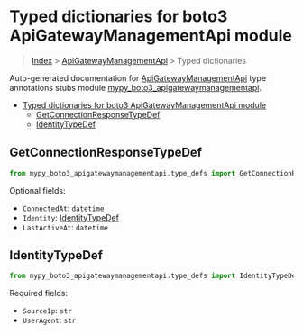# Typed dictionaries for boto3 ApiGatewayManagementApi module

> [Index](..) > [ApiGatewayManagementApi](.) > Typed dictionaries

Auto-generated documentation for
[ApiGatewayManagementApi](https://boto3.amazonaws.com/v1/documentation/api/1.17.77/reference/services/apigatewaymanagementapi.html#ApiGatewayManagementApi)
type annotations stubs module
[mypy_boto3_apigatewaymanagementapi](https://pypi.org/project/mypy-boto3-apigatewaymanagementapi/).

- [Typed dictionaries for boto3 ApiGatewayManagementApi module](#typed-dictionaries-for-boto3-apigatewaymanagementapi-module)
  - [GetConnectionResponseTypeDef](#getconnectionresponsetypedef)
  - [IdentityTypeDef](#identitytypedef)

## GetConnectionResponseTypeDef

```python
from mypy_boto3_apigatewaymanagementapi.type_defs import GetConnectionResponseTypeDef
```

Optional fields:

- `ConnectedAt`: `datetime`
- `Identity`: [IdentityTypeDef](./type_defs.md#identitytypedef)
- `LastActiveAt`: `datetime`

## IdentityTypeDef

```python
from mypy_boto3_apigatewaymanagementapi.type_defs import IdentityTypeDef
```

Required fields:

- `SourceIp`: `str`
- `UserAgent`: `str`
